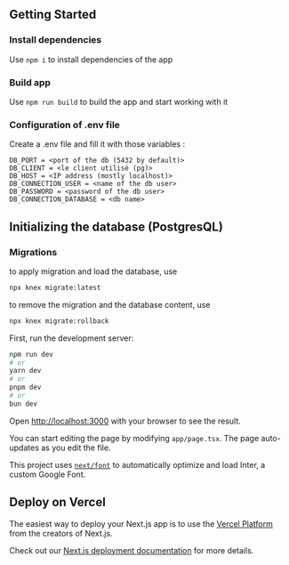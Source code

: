 ## Getting Started

### Install dependencies

Use `npm i` to install dependencies of the app

### Build app

Use `npm run build` to build the app and start working with it

### Configuration of .env file

Create a .env file and fill it with those variables :

```
DB_PORT = <port of the db (5432 by default)>
DB_CLIENT = <le client utilisé (pg)>
DB_HOST = <IP address (mostly localhost)>
DB_CONNECTION_USER = <name of the db user>
DB_PASSWORD = <password of the db user>
DB_CONNECTION_DATABASE = <db name>
```

## Initializing the database (PostgresQL)

### Migrations

to apply migration and load the database, use

```bash
npx knex migrate:latest
```

to remove the migration and the database content, use

```bash
npx knex migrate:rollback
```

First, run the development server:

```bash
npm run dev
# or
yarn dev
# or
pnpm dev
# or
bun dev
```

Open [http://localhost:3000](http://localhost:3000) with your browser to see the result.

You can start editing the page by modifying `app/page.tsx`. The page auto-updates as you edit the file.

This project uses [`next/font`](https://nextjs.org/docs/basic-features/font-optimization) to automatically optimize and load Inter, a custom Google Font.

## Deploy on Vercel

The easiest way to deploy your Next.js app is to use the [Vercel Platform](https://vercel.com/new?utm_medium=default-template&filter=next.js&utm_source=create-next-app&utm_campaign=create-next-app-readme) from the creators of Next.js.

Check out our [Next.js deployment documentation](https://nextjs.org/docs/deployment) for more details.
